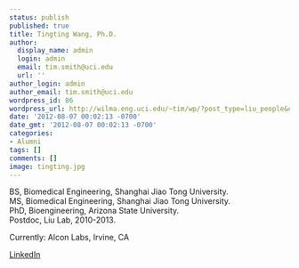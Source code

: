 ```yaml
---
status: publish
published: true
title: Tingting Wang, Ph.D.
author:
  display_name: admin
  login: admin
  email: tim.smith@uci.edu
  url: ''
author_login: admin
author_email: tim.smith@uci.edu
wordpress_id: 86
wordpress_url: http://wilma.eng.uci.edu/~tim/wp/?post_type=liu_people&#038;p=86
date: '2012-08-07 00:02:13 -0700'
date_gmt: '2012-08-07 00:02:13 -0700'
categories:
- Alumni
tags: []
comments: []
image: tingting.jpg
---
```

<p>BS, Biomedical Engineering, Shanghai Jiao Tong University.<br />
MS, Biomedical Engineering, Shanghai Jiao Tong University.<br />
PhD, Bioengineering, Arizona State University.<br />
Postdoc, Liu Lab, 2010-2013.</p>
<p>Currently: Alcon Labs, Irvine, CA</p>
<p><a href="http://www.linkedin.com/profile/view?id=18556735">LinkedIn</a></p>
